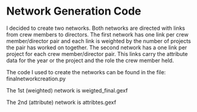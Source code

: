 # Network Generation Code

I decided to create two networks. Both networks are directed with links from crew members to directors. The first network has one link per crew member/director pair and each link is weighted by the number of projects the pair has worked on together. The second network has a one link per project for each crew member/director pair. This links carry the attribute data for the year or the project and the role the crew member held.

The code I used to create the networks can be found in the file: finalnetworkcreation.py

The 1st (weighted) network is weigted_final.gexf

The 2nd (attribute) network is attribtes.gexf


